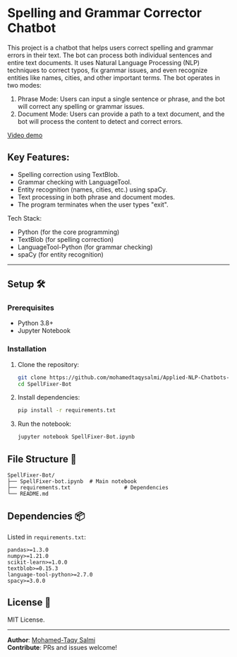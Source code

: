 # **Spelling and Grammar Corrector Chatbot**
This project is a chatbot that helps users correct spelling and grammar errors in their text. The bot can process both individual sentences and entire text documents. It uses Natural Language Processing (NLP) techniques to correct typos, fix grammar issues, and even recognize entities like names, cities, and other important terms. The bot operates in two modes:
1. Phrase Mode: Users can input a single sentence or phrase, and the bot will
correct any spelling or grammar issues.
2. Document Mode: Users can provide a path to a text document, and the bot will process the content to detect and correct errors.

[Video demo](https://www.youtube.com/watch?v=IxSSh_URLeE)

## Key Features:
- Spelling correction using TextBlob.
- Grammar checking with LanguageTool.
- Entity recognition (names, cities, etc.) using spaCy.
- Text processing in both phrase and document modes.
- The program terminates when the user types "exit".

Tech Stack:
- Python (for the core programming)
- TextBlob (for spelling correction)
- LanguageTool-Python (for grammar checking)
- spaCy (for entity recognition)
---

## Setup 🛠️

### Prerequisites
- Python 3.8+
- Jupyter Notebook

### Installation
1. Clone the repository:
   ```bash
   git clone https://github.com/mohamedtaqysalmi/Applied-NLP-Chatbots-Projects.git
   cd SpellFixer-Bot
   ```

2. Install dependencies:
   ```bash
   pip install -r requirements.txt
   ```

3. Run the notebook:
   ```bash
   jupyter notebook SpellFixer-Bot.ipynb
   ```

## File Structure 📂
```
SpellFixer-Bot/
├── SpellFixer-bot.ipynb  # Main notebook
├── requirements.txt                 # Dependencies
└── README.md
```

## Dependencies 📦
Listed in `requirements.txt`:
```
pandas>=1.3.0
numpy>=1.21.0
scikit-learn>=1.0.0
textblob>=0.15.3
language-tool-python>=2.7.0
spacy>=3.0.0
```

## License 📜
MIT License. 

---

**Author**: [Mohamed-Taqy Salmi](https://linkedin.com/in/mohamedtaqysalmi)  
**Contribute**: PRs and issues welcome!  
```
